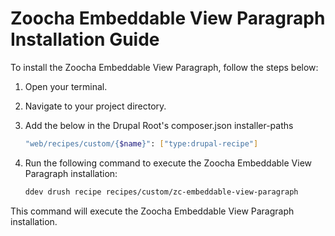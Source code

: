 # Zoocha Embeddable View Paragraph Installation Guide

To install the Zoocha Embeddable View Paragraph, follow the steps below:

1. Open your terminal.
2. Navigate to your project directory.
3. Add the below in the Drupal Root's composer.json installer-paths
    ```sh
    "web/recipes/custom/{$name}": ["type:drupal-recipe"]
    ```
4. Run the following command to execute the Zoocha Embeddable View Paragraph installation:

    ```sh
    ddev drush recipe recipes/custom/zc-embeddable-view-paragraph
    ```

This command will execute the Zoocha Embeddable View Paragraph installation.
